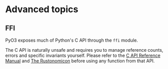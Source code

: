 # Advanced topics

## FFI

PyO3 exposes much of Python's C API through the `ffi` module.

The C API is naturally unsafe and requires you to manage reference counts, errors and specific invariants yourself.
Please refer to the [C API Reference Manual](https://docs.python.org/3/c-api/) and [The Rustonomicon](https://doc.rust-lang.org/nightly/nomicon/ffi.html) before using any function from that API.
